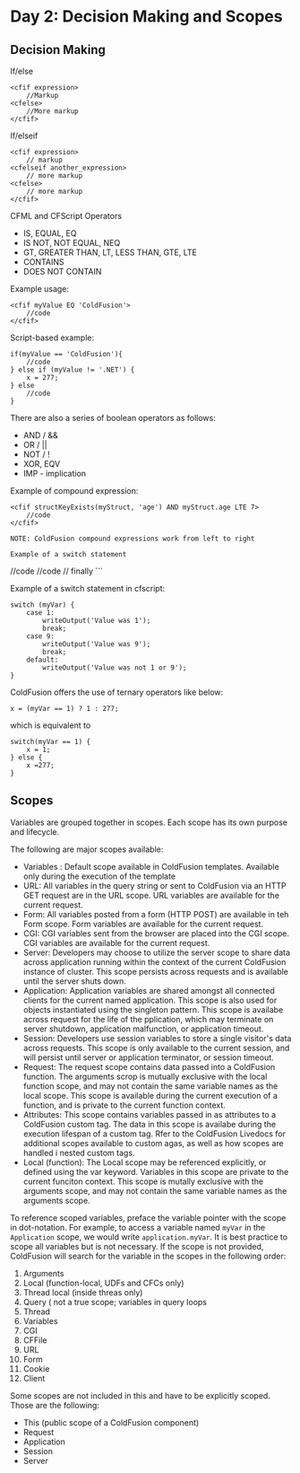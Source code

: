 # Day 2: Decision Making and Scopes

## Decision Making

If/else

```
<cfif expression>
	//Markup
<cfelse>
	//More markup
</cfif>
```

If/elseif

```
<cfif expression>
	// markup
<cfelseif another_expression>
	// more markup
<cfelse>
	// more markup
</cfif>
```

CFML and CFScript Operators
- IS, EQUAL, EQ
- IS NOT, NOT EQUAL, NEQ
- GT, GREATER THAN, LT, LESS THAN, GTE, LTE
- CONTAINS
- DOES NOT CONTAIN

Example usage:

```
<cfif myValue EQ 'ColdFusion'>
	//code
</cfif>
```

Script-based example:

```
if(myValue == 'ColdFusion'){
	//code
} else if (myValue != '.NET') {
	x = 277;
} else
	//code
}
```

There are also a series of boolean operators as follows:

- AND / &&
- OR / ||
- NOT / !
- XOR, EQV
- IMP - implication

Example of compound expression:

```
<cfif structKeyExists(myStruct, 'age') AND myStruct.age LTE 7>
	//code
</cfif>

NOTE: ColdFusion compound expressions work from left to right

Example of a switch statement

```
<cfswitch expression="#myVar#">
	<cfcase value="1">
		//code
	</cfcase>
	<cfcase value ="9, 10">
		//code
	</cfcase>
	<cfdefaultcase>
		// finally
	</cfdefaultcase>
</cfswitch>
```

Example of a switch statement in cfscript:

```
switch (myVar) {
	case 1:
		writeOutput('Value was 1');
		break;
	case 9:
		writeOutput('Value was 9');
		break;
	default:
		writeOutput('Value was not 1 or 9');
}
```

ColdFusion offers the use of ternary operators like below:

```
x = (myVar == 1) ? 1 : 277;
```

which is equivalent to

```
switch(myVar == 1) {
	x = 1;
} else {
	x =277;
}
```

## Scopes

Variables are grouped together in scopes. Each scope has its own purpose and lifecycle.

The following are major scopes available:

- Variables : Default scope available in ColdFusion templates. Available only during the execution of the template
- URL: All variables in the query string or sent to ColdFusion via an HTTP GET request are in the URL scope. URL variables are available for the current request.
- Form: All variables posted from a form (HTTP POST) are available in teh Form scope. Form variables are available for the current request.
- CGI: CGI variables sent from the browser are placed into the CGI scope. CGI variables are available for the current request.
- Server: Developers may choose to utilize the server scope to share data across application running within the context of the current ColdFusion instance of cluster. This scope persists across requests and is available until the server shuts down. 
- Application: Application variables are shared amongst all connected clients for the current named application. This scope is also used for objects instantiated using the singleton pattern. This scope is availabe across request for the life of the pplication, which may terminate on server shutdown, application malfunction, or application timeout. 
- Session: Developers use session variables to store a single visitor's data across requests. This scope is only available to the current session, and will persist until server or application terminator, or session timeout. 
- Request: The request scope contains data passed into a ColdFusion function. The arguments scrop is mutually exclusive with the local function scope, and may not contain the same variable names as the local scope. This scope is available during  the current execution of a function, and is private to the current function context.
- Attributes: This scope contains variables passed in as attributes to a ColdFusion custom tag. The data in this scope is availabe during the execution lifespan of a custom tag. Rfer to the ColdFusion Livedocs for additional scopes available to custom agas, as well as how scopes are handled i nested custom tags. 
- Local (function): The Local scope may be referenced explicitly, or defined using the var keyword. Variables in this scope are private to the current funciton context. This scope is mutally exclusive with the arguments scope, and may not contain the same variable names as the arguments scope. 

To reference scoped variables, preface the variable pointer with the scope in dot-notation. For example, to access a variable named `myVar` in the `Application` scope, we would write `application.myVar`. 
It is best practice to scope all variables but is not necessary.
If the scope is not provided, ColdFusion will search for the variable in the scopes in the following order:

1. Arguments
2. Local (function-local, UDFs and CFCs only)
3. Thread local (inside threas only)
4. Query ( not a true scope; variables in query loops
5. Thread
6. Variables
7. CGI
8. CFFile
9. URL
10. Form
11. Cookie
12. Client

Some scopes are not included in this and have to be explicitly scoped. Those are the following:

- This (public scope of a ColdFusion component)
- Request
- Application
- Session
- Server

 
